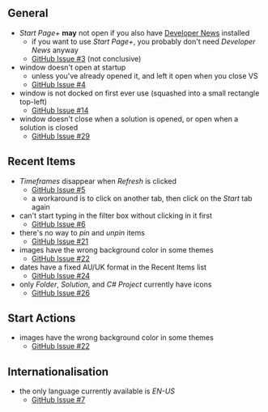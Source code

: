 ## General

  - *Start Page+* **may** not open if you also have [Developer News][developer-news-url] installed
    - if you want to use *Start Page+*, you probably don't need *Developer News* anyway
    - [GitHub Issue #3][github-issue-3] (not conclusive)
  - window doesn't open at startup
    - unless you've already opened it, and left it open when you close VS
    - [GitHub Issue #4][github-issue-4]
  - window is not docked on first ever use (squashed into a small rectangle top-left)
    - [GitHub Issue #14][github-issue-14]
  - window doesn't close when a solution is opened, or open when a solution is closed
    - [GitHub Issue #29][github-issue-29]

[github-issue-3]: https://github.com/luminous-software/start-page-plus/issues/3
[github-issue-4]: https://github.com/luminous-software/start-page-plus/issues/4
[github-issue-14]: https://github.com/luminous-software/start-page-plus/issues/14
[github-issue-29]: https://github.com/luminous-software/start-page-plus/issues/29

## Recent Items

  - *Timeframes* disappear when *Refresh* is clicked
    - [GitHub Issue #5][github-issue-5]
    - a workaround is to click on another tab, then click on the *Start* tab again
  - can't start typing in the filter box without clicking in it first
    - [GitHub Issue #6][github-issue-6]
  - there's no way to *pin* and *unpin* items
    - [GitHub Issue #21][github-issue-21]
  - images have the wrong background color in some themes
    - [GitHub Issue #22][github-issue-22]
  - dates have a fixed AU/UK format in the Recent Items list
    - [GitHub Issue #24][github-issue-24]
  - only *Folder*, *Solution*, and *C# Project* currently have icons
    - [GitHub Issue #26][github-issue-26]

[developer-news-url]: https://luminous-software.solutions/developer-news
[github-issue-5]: https://github.com/luminous-software/start-page-plus/issues/5
[github-issue-6]: https://github.com/luminous-software/start-page-plus/issues/6
[github-issue-21]: https://github.com/luminous-software/start-page-plus/issues21
[github-issue-22]: https://github.com/luminous-software/start-page-plus/issues22
[github-issue-24]: https://github.com/luminous-software/start-page-plus/issues24
[github-issue-26]: https://github.com/luminous-software/start-page-plus/issues26

## Start Actions

  - images have the wrong background color in some themes
    - [GitHub Issue #22][github-issue-22]


## Internationalisation

  - the only language currently available is *EN-US*
    - [GitHub Issue #7][github-issue-7]

[github-issue-7]: https://github.com/luminous-software/start-page-plus/issues/7
